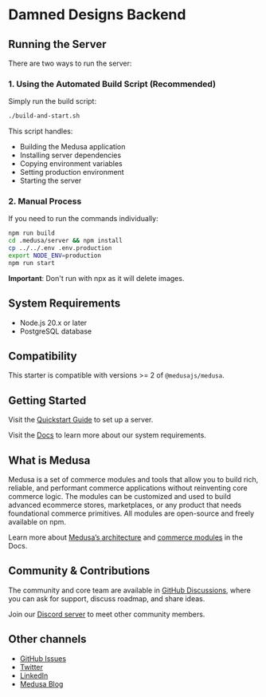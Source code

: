 # Damned Designs Backend

## Running the Server

There are two ways to run the server:

### 1. Using the Automated Build Script (Recommended)

Simply run the build script:

```bash
./build-and-start.sh
```

This script handles:
- Building the Medusa application
- Installing server dependencies
- Copying environment variables
- Setting production environment
- Starting the server

### 2. Manual Process

If you need to run the commands individually:

```bash
npm run build
cd .medusa/server && npm install
cp ../../.env .env.production
export NODE_ENV=production
npm run start
```

**Important**: Don't run with npx as it will delete images.

## System Requirements

- Node.js 20.x or later
- PostgreSQL database
## Compatibility

This starter is compatible with versions >= 2 of `@medusajs/medusa`. 

## Getting Started

Visit the [Quickstart Guide](https://docs.medusajs.com/learn/installation) to set up a server.

Visit the [Docs](https://docs.medusajs.com/learn/installation#get-started) to learn more about our system requirements.

## What is Medusa

Medusa is a set of commerce modules and tools that allow you to build rich, reliable, and performant commerce applications without reinventing core commerce logic. The modules can be customized and used to build advanced ecommerce stores, marketplaces, or any product that needs foundational commerce primitives. All modules are open-source and freely available on npm.

Learn more about [Medusa’s architecture](https://docs.medusajs.com/learn/introduction/architecture) and [commerce modules](https://docs.medusajs.com/learn/fundamentals/modules/commerce-modules) in the Docs.

## Community & Contributions

The community and core team are available in [GitHub Discussions](https://github.com/medusajs/medusa/discussions), where you can ask for support, discuss roadmap, and share ideas.

Join our [Discord server](https://discord.com/invite/medusajs) to meet other community members.

## Other channels

- [GitHub Issues](https://github.com/medusajs/medusa/issues)
- [Twitter](https://twitter.com/medusajs)
- [LinkedIn](https://www.linkedin.com/company/medusajs)
- [Medusa Blog](https://medusajs.com/blog/)

